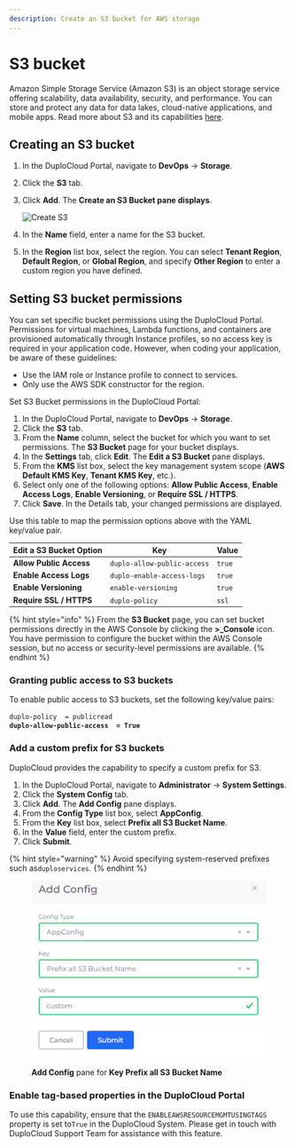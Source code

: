 ```yaml
---
description: Create an S3 bucket for AWS storage
---
```


# S3 bucket

Amazon Simple Storage Service (Amazon S3) is an object storage service offering scalability, data availability, security, and performance. You can store and protect any data for data lakes, cloud-native applications, and mobile apps. Read more about S3 and its capabilities [here](https://aws.amazon.com/s3/).

## Creating an S3 bucket

1. In the DuploCloud Portal, navigate to **DevOps** -> **Storage**.
2. Click the **S3** tab.
3.  Click **Add**. The **Create an S3 Bucket pane displays**.

    ![Create S3](../../.gitbook/assets/AWS\_GCP\_Bucket\_add.png)
4. In the **Name** field, enter a name for the S3 bucket.
5. In the **Region** list box, select the region. You can select **Tenant Region**, **Default Region**, or **Global Region**, and specify **Other Region** to enter a custom region you have defined.

## Setting S3 bucket permissions

You can set specific bucket permissions using the DuploCloud Portal. Permissions for virtual machines, Lambda functions, and containers are provisioned automatically through Instance profiles, so no access key is required in your application code. However, when coding your application, be aware of these guidelines:

* Use the IAM role or Instance profile to connect to services.
* Only use the AWS SDK constructor for the region.

Set S3 Bucket permissions in the DuploCloud Portal:

1. In the DuploCloud Portal, navigate to **DevOps** -> **Storage**.
2. Click the **S3** tab.
3. From the **Name** column, select the bucket for which you want to set permissions. The **S3 Bucket** page for your bucket displays.
4. In the **Settings** tab, click **Edit**. The **Edit a S3 Bucket** pane displays.
5. From the **KMS** list box, select the key management system scope (**AWS Default KMS Key**, **Tenant KMS Key**, etc.).
6. Select only one of the following options: **Allow Public Access**, **Enable Access Logs**, **Enable Versioning**, or **Require SSL / HTTPS**.
7. Click **Save**. In the Details tab, your changed permissions are displayed.

Use this table to map the permission options above with the YAML key/value pair.&#x20;

| Edit a S3 Bucket Option | Key                         | Value  |
| ----------------------- | --------------------------- | ------ |
| **Allow Public Access** | `duplo-allow-public-access` | `true` |
| **Enable Access Logs**  | `duplo-enable-access-logs`  | `true` |
| **Enable Versioning**   | `enable-versioning`         | `true` |
| **Require SSL / HTTPS** | `duplo-policy`              | `ssl`  |

{% hint style="info" %}
From the **S3 Bucket** page, you can set bucket permissions directly in the AWS Console by clicking the **>\_Console** icon. You have permission to configure the bucket within the AWS Console session, but no access or security-level permissions are available.
{% endhint %}

### Granting public access to S3 buckets

To enable public access to S3 buckets, set the following key/value pairs:

<pre><code>duplo-policy  = publicread
<strong>duplo-allow-public-access  = True
</strong></code></pre>

### Add a custom prefix for S3 buckets

DuploCloud provides the capability to specify a custom prefix for S3.&#x20;

1. In the DuploCloud Portal, navigate to **Administrator** -> **System Settings**.
2. Click the **System Config** tab.
3. Click **Add**. The **Add Config** pane displays.
4. From the **Config Type** list box, select **AppConfig**.
5. From the **Key** list box, select **Prefix all S3 Bucket Name**.
6. In the **Value** field, enter the custom prefix.
7. Click **Submit**.

{% hint style="warning" %}
Avoid specifying system-reserved prefixes such as`duploservices`.
{% endhint %}

<figure><img src="../../.gitbook/assets/AWS_GCP_Bucket_prefix.png" alt=""><figcaption><p><strong>Add Config</strong> pane for <strong>Key Prefix all S3 Bucket Name</strong></p></figcaption></figure>

### Enable tag-based properties in the DuploCloud Portal

To use this capability, ensure that the `ENABLEAWSRESOURCEMGMTUSINGTAGS` property is set to`True` in the DuploCloud System. Please get in touch with DuploCloud Support Team for assistance with this feature.
